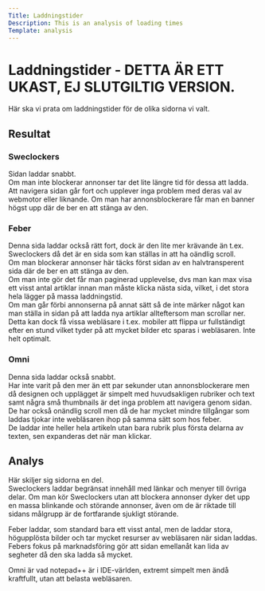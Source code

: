 ```yaml
---
Title: Laddningstider
Description: This is an analysis of loading times
Template: analysis
---
```

Laddningstider - DETTA ÄR ETT UKAST, EJ SLUTGILTIG VERSION.
=======================

Här ska vi prata om laddningstider för de olika sidorna vi valt.

Resultat
-----------------------

### Sweclockers
Sidan laddar snabbt.  
Om man inte blockerar annonser tar det lite längre tid för dessa att ladda.  
Att navigera sidan går fort och upplever inga problem med deras val av webmotor eller liknande.
Om man har annonsblockerare får man en banner högst upp där de ber en att stänga av den.


### Feber
Denna sida laddar också rätt fort, dock är den lite mer krävande än t.ex. Sweclockers då det är en
sida som kan ställas in att ha oändlig scroll.  
Om man blockerar annonser här täcks först sidan av en halvtransperent sida där de ber en att stänga av den.  
Om man inte gör det får man paginerad upplevelse, dvs man kan max visa ett visst antal artiklar innan man måste klicka
nästa sida, vilket, i det stora hela lägger på massa laddningstid.  
Om man går förbi annonserna på annat sätt så de inte märker något kan man ställa in sidan på att ladda nya artiklar
allteftersom man scrollar ner. Detta kan dock få vissa webläsare i t.ex. mobiler att flippa ur fullständigt efter en stund
vilket tyder på att mycket bilder etc sparas i webläsaren. Inte helt optimalt.

### Omni
Denna sida laddar också snabbt.  
Har inte varit på den mer än ett par sekunder utan annonsblockerare men då designen och upplägget är simpelt med
huvudsakligen rubriker och text samt några små thumbnails är det inga problem att navigera genom sidan.  
De har också onändlig scroll men då de har mycket mindre tillgångar som laddas tjokar inte webläsaren ihop på samma
sätt som hos feber.  
De laddar inte heller hela artikeln utan bara rubrik plus första delarna av texten, sen expanderas det när man klickar.


Analys
-----------------------

Här skiljer sig sidorna en del.  
Sweclockers laddar begränsat innehåll med länkar och menyer till övriga delar.
Om man kör Sweclockers utan att blockera annonser dyker det upp en massa blinkande och störande annonser, även om de
är riktade till sidans målgrupp är de fortfarande sjukligt störande.

Feber laddar, som standard bara ett visst antal, men de laddar stora, högupplösta bilder och tar mycket resurser av
webläsaren när sidan laddas.  
Febers fokus på marknadsföring gör att sidan emellanåt kan lida av segheter då den ska ladda så mycket.

Omni är vad notepad++ är i IDE-världen, extremt simpelt men ändå kraftfullt, utan att belasta webläsaren.
